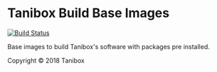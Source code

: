 # Tanibox Build Base Images

[![Build Status](https://travis-ci.org/Tanibox/base-images.svg?branch=master)](https://travis-ci.org/Tanibox/base-images)

Base images to build Tanibox's software with packages pre installed.

Copyright &copy; 2018 Tanibox 
